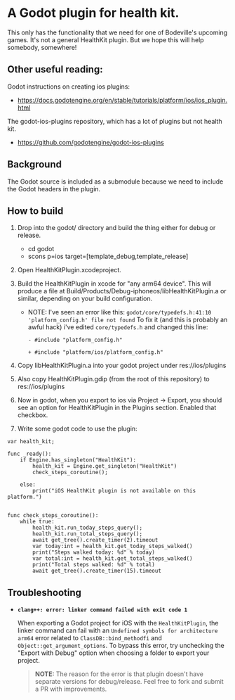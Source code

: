 # A Godot plugin for health kit.

This only has the functionality that we need for one of Bodeville's upcoming
games. It's not a general HealthKit plugin. But we hope this will help somebody,
somewhere!

## Other useful reading:

Godot instructions on creating ios plugins:
- https://docs.godotengine.org/en/stable/tutorials/platform/ios/ios_plugin.html

The godot-ios-plugins repository, which has a lot of plugins but not health kit.
- https://github.com/godotengine/godot-ios-plugins

## Background

The Godot source is included as a submodule because we need to include the Godot
headers in the plugin. 

## How to build

1. Drop into the godot/ directory and build the thing either for debug or release.
   - cd godot
   - scons p=ios target=[template_debug,template_release]


2. Open HealthKitPlugin.xcodeproject.


3. Build the HealthKitPlugin in xcode for "any arm64 device". This will produce
   a file at Build/Products/Debug-iphoneos/libHealthKitPlugin.a or similar, depending
   on your build configuration.

   - NOTE: I've seen an error like this: `godot/core/typedefs.h:41:10 'platform_config.h' file not found`
     To fix it (and this is probably an awful hack) i've edited `core/typedefs.h` and changed this line:

     `- #include "platform_config.h"`

     `+ #include "platform/ios/platform_config.h"`


4. Copy libHealthKitPlugin.a into your godot project under res://ios/plugins


5. Also copy HealthKitPlugin.gdip (from the root of this repository) to res://ios/plugins


6. Now in godot, when you export to ios via Project -> Export, you should see an option
   for HealthKitPlugin in the Plugins section. Enabled that checkbox.


7. Write some godot code to use the plugin:


```
var health_kit;

func _ready():
	if Engine.has_singleton("HealthKit"):
		health_kit = Engine.get_singleton("HealthKit")
		check_steps_coroutine();
	
	else:
		print("iOS HealthKit plugin is not available on this platform.")
		

func check_steps_coroutine():
	while true:
		health_kit.run_today_steps_query();
		health_kit.run_total_steps_query();		
		await get_tree().create_timer(2).timeout
		var today:int = health_kit.get_today_steps_walked()
		print("Steps walked today: %d" % today)
		var total:int = health_kit.get_total_steps_walked()
		print("Total steps walked: %d" % total)
		await get_tree().create_timer(15).timeout
```

## Troubleshooting

- __`clang++: error: linker command failed with exit code 1`__

	When exporting a Godot project for iOS with the `HealthKitPlugin`, the linker command can fail with an `Undefined symbols for architecture arm64` error related to `ClassDB::bind_methodfi` and `Object::get_argument_options`. To bypass this error, try unchecking the "Export with Debug" option when choosing a folder to export your project.

	> __NOTE:__
	> The reason for the error is that plugin doesn't have separate versions for debug/release. Feel free to fork and submit a PR with improvements.

